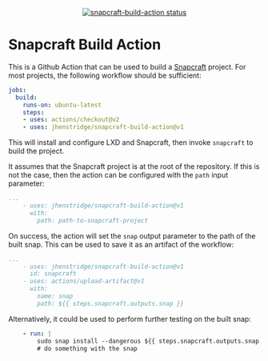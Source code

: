 <p align="center">
  <a href="https://github.com/jhenstridge/snapcraft-build-action/actions"><img alt="snapcraft-build-action status" src="https://github.com/jhenstridge/snapcraft-build-action/workflows/build-test/badge.svg"></a>
</p>

# Snapcraft Build Action

This is a Github Action that can be used to build a
[Snapcraft](https://snapcraft.io) project.  For most projects, the
following workflow should be sufficient:

```yaml
jobs:
  build:
    runs-on: ubuntu-latest
    steps:
    - uses: actions/checkout@v2
    - uses: jhenstridge/snapcraft-build-action@v1
```

This will install and configure LXD and Snapcraft, then invoke
`snapcraft` to build the project.

It assumes that the Snapcraft project is at the root of the
repository.  If this is not the case, then the action can be
configured with the `path` input parameter:

```yaml
...
    - uses: jhenstridge/snapcraft-build-action@v1
      with:
        path: path-to-snapcraft-project
```

On success, the action will set the `snap` output parameter to the
path of the built snap.  This can be used to save it as an artifact of
the workflow:

```yaml
...
    - uses: jhenstridge/snapcraft-build-action@v1
      id: snapcraft
    - uses: actions/upload-artifact@v1
      with:
        name: snap
        path: ${{ steps.snapcraft.outputs.snap }}
```

Alternatively, it could be used to perform further testing on the built snap:

```yaml
    - run: |
        sudo snap install --dangerous ${{ steps.snapcraft.outputs.snap }}
        # do something with the snap
```
